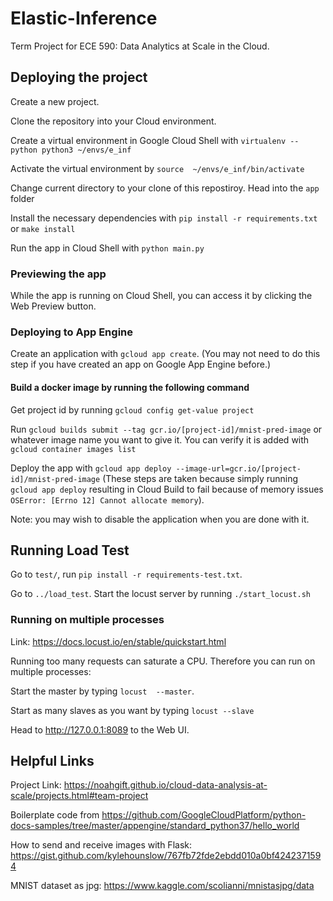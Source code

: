 # Elastic-Inference
Term Project for ECE 590: Data Analytics at Scale in the Cloud. 

## Deploying the project

Create a new project. 

Clone the repository into your Cloud environment.

Create a virtual environment in Google Cloud Shell with  ```virtualenv --python python3 ~/envs/e_inf ```

Activate the virtual environment by ```source  ~/envs/e_inf/bin/activate```

Change current directory to your clone of this repostiroy. Head into the `app` folder

Install the necessary dependencies with ```pip install -r requirements.txt``` or ```make install```

Run the app in Cloud Shell with ```python main.py```

### Previewing the app

While the app is running on Cloud Shell, you can access it by clicking the Web Preview button. 

### Deploying to App Engine
Create an application with ```gcloud app create```. (You may not need to do this step if you have created an app on Google App Engine before.)

#### Build a docker image by running the following command

Get project id by running ```gcloud config get-value project```

Run ```gcloud builds submit --tag gcr.io/[project-id]/mnist-pred-image``` or whatever image name you want to give it. You can verify it is added with ```gcloud container images list```

Deploy the app with ```gcloud app deploy --image-url=gcr.io/[project-id]/mnist-pred-image``` (These steps are taken because simply running ```gcloud app deploy``` resulting in Cloud Build to fail because of memory issues ```OSError: [Errno 12] Cannot allocate memory```).

Note: you may wish to disable the application when you are done with it. 

## Running Load Test

Go to ```test/```, run ```pip install -r requirements-test.txt```. 

Go to ```../load_test```. Start the locust server by running ```./start_locust.sh```

### Running on multiple processes
Link: https://docs.locust.io/en/stable/quickstart.html

Running too many requests can saturate a CPU. Therefore you can run on multiple processes:

Start the master by typing ```locust  --master```.

Start as many slaves as you want by typing ```locust --slave```

Head to http://127.0.0.1:8089 to the Web UI.

## Helpful Links

Project Link: https://noahgift.github.io/cloud-data-analysis-at-scale/projects.html#team-project

Boilerplate code from https://github.com/GoogleCloudPlatform/python-docs-samples/tree/master/appengine/standard_python37/hello_world

How to send and receive images with Flask: https://gist.github.com/kylehounslow/767fb72fde2ebdd010a0bf4242371594

MNIST dataset as jpg: https://www.kaggle.com/scolianni/mnistasjpg/data